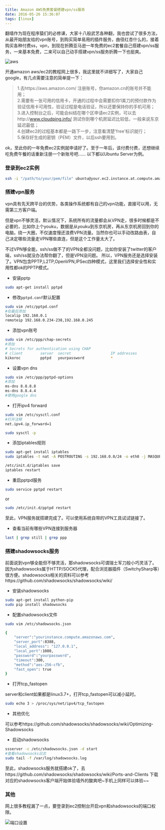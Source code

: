 ```yaml
---
title: Amazon AWS免费套餐搭建vpn/ss服务
date: 2016-05-26 15:36:07
tags: [linux]
---
```


翻墙作为现在程序猿们的必修课，大家十八般武艺各种翻，我也尝试了很多方法，从最开始朋友给的vpn账号，到购买简单易用的插件服务，曲径红杏什么的，接着购买各种付费ss，vpn，到现在折腾亚马逊一年免费的ec2套餐自己搭建vpn/ss服务，一来基本免费，二来可以自己动手搭建vpn/ss服务折腾一下也挺爽。

![aws](https://odxth7737.qnssl.com/aws.png)

开通amazon aws/ec2的教程网上很多，我这里就不详细写了，大家自己google，有几点需要注意的简单提一下：

> 1.去https://aws.amazon.com/ 注册账号，你amazon.cn的账号并不能用；  
2.需要有一张可用的信用卡，开通的过程中会需要扣你1美刀的预付款作为验证信用卡可用性，验证过程是电话验证，所以还要保持你的手机可用；  
3.进入控制台之后，可能会纠结在哪个区申请ec2实例，可以去http://www.cloudping.info/ 测试你到哪个机房延迟比较低，一般来说东京延迟最低；  
4.创建ec2的过程基本都是一路下一步，注意看清楚'free'标识就行；  
5.保存好生成的密钥（PEM）文件，以后ssh要用到。  

ok，至此你的一年免费ec2实例就申请好了。至于一年后，该付费付费，还想继续吃免费午餐的话重新注册一个新账号吧......
以下都以Ubuntu Server为例。

<!--more-->

### 登录到ec2实例

```bash
ssh -i "/path/to/your/pem/file" ubuntu@your.ec2.instance.at.compute.amazonaws.com
```

### 搭建vpn服务

vpn具有先天跨平台的优势，各类操作系统都有自己的vpn功能，直接可以用，无需第三方客户端。  

但是vpn不够灵活，默认情况下，系统所有的流量都会从VPN走，很多时候都是不必要的，比如你上个youku，数据是从youku到东京机房，再从东京机房回到你的电脑，绕一大圈，不仅速度慢还浪费VPN流量。当然你也可以手动改路由表，自己决定哪些流量走VPN哪些直连，但是这个工作量太大了。

不过VPN够全能，ssh/ss做不了的VPN全都没问题，比如你安装了twitter的客户端，ssh/ss就没办法帮你翻了，但是VPN没问题。
所以，VPN服务还是选择安装了。VPN包含PPTP,L2TP,OpenVPN,IPSec四种模式，这里我们选择安全性和实用性都ok的PPTP模式。

* 安装pptp  

```bash
sudo apt-get install pptpd
```

* 修改`pptpd.conf`默认配置

```bash
sudo vim /etc/pptpd.conf
#在最后添加
localip 192.168.0.1
remoteip 192.168.0.234-238,192.168.0.245
```

* 添加vpn账号

```bash
sudo vim /etc/ppp/chap-secrets
#添加
# Secrets for authentication using CHAP
# client        server  secret                  IP addresses
kikoroc         pptpd   yourpassword            *
```

* 设置vpn dns

```bash
sudo vim /etc/ppp/pptpd-options
#添加
ms-dns 8.8.8.8
ms-dns 8.8.4.4
#使用google dns
```

* 打开ipv4 forward

```bash
sudo vim /etc/sysctl.conf
#打开注释
net.ipv4.ip_forward=1

sudo sysctl -p
```

* 添加iptables规则

```bash
sudo apt-get install iptables
sudo iptables -t nat -A POSTROUTING -s 192.168.0.0/24 -o eth0 -j MASQUERADE

/etc/init.d/iptables save
iptables restart
```

* 重启pptpd服务

```bash
sudo service pptpd restart
```

or

```bash
sudo /etc/init.d/pptpd restart
```

至此，VPN服务就搭建完成了。可以使用系统自带的VPN工具试试链接了。

* 查看当前有哪些VPN连接到服务器

```bash
last | grep still | grep ppp
```

### 搭建shadowsocks服务

前面说到vpn够全能但不够灵活，那shadowsocks可谓瑞士军刀般小巧灵活了。因为shadowsocks属于HTTP/SOCK5代理，配合浏览器插件（SwitchySharp等）很方便。shadowsocks相关的资料可以参考https://github.com/shadowsocks/shadowsocks/wiki/

* 安装shadowsocks

```bash
sudo apt-get install python-pip
sudo pip install shadowsocks
```

* 配置shadowsocks文件

```bash
sudo vim /etc/shadowsocks.json

{
    "server":"yourinstance.compute.amazonaws.com",
    "server_port":8388,
    "local_address": "127.0.0.1",
    "local_port":1080,
    "password":"yourpassword",
    "timeout":300,
    "method":"aes-256-cfb",
    "fast_open": true
}
```

* 打开tcp_fastopen

server和client如果都是linux3.7+，打开tcp_fastopen可以减小延时。

```bash
sudo echo 3 > /proc/sys/net/ipv4/tcp_fastopen
```

* 其他优化

可以参考https://github.com/shadowsocks/shadowsocks/wiki/Optimizing-Shadowsocks

* 启动shadowsocks

```bash
ssserver -c /etc/shadowsocks.json -d start
#查看shadowsocks日志
sudo tail -f /var/log/shadowsocks.log
```

至此，shadowsocks服务就搭建ok了，去https://github.com/shadowsocks/shadowsocks/wiki/Ports-and-Clients 下载对应的shadowsocks客户端开始体验墙外的酸爽吧~手机上同样可以体验~~

### 其他

网上很多教程漏了一点，要登录到ec2控制台开启vpn和shadowsocks的端口权限。

![端口设置](https://odxth7737.qnssl.com/awsportsetting.png)
